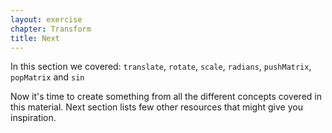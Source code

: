 ```yaml
---
layout: exercise
chapter: Transform
title: Next
---
```


In this section we covered: <code>translate</code>, <code>rotate</code>, <code>scale</code>, <code>radians</code>, <code>pushMatrix</code>, <code>popMatrix</code> and <code>sin</code>

Now it's time to create something from all the different concepts covered in this material. Next section lists few other resources that might give you inspiration.